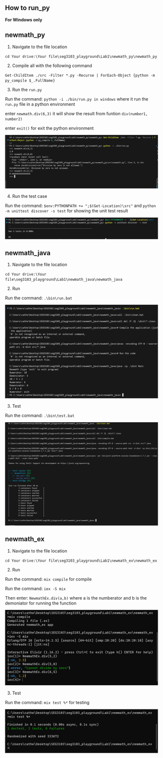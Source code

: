 ## How to run_py

**For Windows only**

## newmath_py

1. Navigate to the file location

`cd Your drive:\Your file\seg3103_playground\Lab1\newmath_py\newmath_py`

2. Compile all with the following command

`Get-ChildItem ./src -Filter *.py -Recurse | ForEach-Object {python -m py_compile $_.FullName}`



3. Run the `run.py`

Run the command: `python -i ./bin/run.py in windows` where it run the `run.py` file in a python environment

enter `newmath.div(6,3)` it will show the result from funtion `div(number1, number2)`

enter `exit()` for exit the python environment

![](https://github.com/imcuky/seg3103_playground/blob/main/Lab1/assets/python_run.png)

4. Run the test case

Run the command: `$env:PYTHONPATH += ";$(Get-Location)\src"` and `python -m unittest discover -s test` for showing the unit test result

![](https://github.com/imcuky/seg3103_playground/blob/main/Lab1/assets/python_test.png)


## newmath_java

1. Navigate to the file location

`cd Your drive:\Your file\seg3103_playground\Lab1\newmath_java\newmath_java`

2. Run

Run the command: `.\bin\run.bat`

![](https://github.com/imcuky/seg3103_playground/blob/main/Lab1/assets/java_run.png)


3. Test

Run the command: `.\bin\test.bat`

![](https://github.com/imcuky/seg3103_playground/blob/main/Lab1/assets/java_test.png)

## newmath_ex

1. Navigate to the file location

`cd Your drive:\Your file\seg3103_playground\Lab1\newmath_ex\newmath_ex`

2. Run

Run the command: `mix compile` for compile

Run the command: `iex -S mix`

Then enter: `NewmathEx.div(a,b)` where a is the numberator and b is the demoniator for running the function

![](https://github.com/imcuky/seg3103_playground/blob/main/Lab1/assets/elixir_run.png)


3. Test

Run the command: `mix test %*` for testing


![](https://github.com/imcuky/seg3103_playground/blob/main/Lab1/assets/elixir_test.png)
